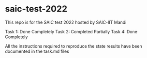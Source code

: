 # saic-test-2022

This repo is for the SAIC test 2022 hosted by SAIC-IIT Mandi

Task 1: Done Completely
Task 2: Completed Partially
Task 4: Done Completely

All the instructions required to reproduce the state results have been documented in the task<no>.md files
